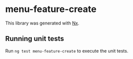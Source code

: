 # menu-feature-create

This library was generated with [Nx](https://nx.dev).

## Running unit tests

Run `ng test menu-feature-create` to execute the unit tests.
